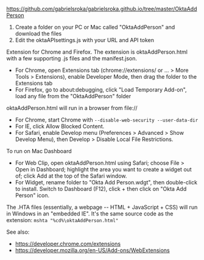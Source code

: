 https://github.com/gabrielsroka/gabrielsroka.github.io/tree/master/OktaAddPerson

1. Create a folder on your PC or Mac called "OktaAddPerson" and download the files
2. Edit the oktaAPIsettings.js with your URL and API token

Extension for Chrome and Firefox. The extension is oktaAddPerson.html with a few supporting .js files and the manifest.json.
* For Chrome, open Extensions tab (chrome://extensions/ or ... > More Tools > Extensions), enable Developer Mode, then drag the folder to the Extensions tab
* For Firefox, go to about:debugging, click "Load Temporary Add-on", load any file from the "OktaAddPerson" folder

oktaAddPerson.html will run in a browser from file://
* For Chrome, start Chrome with `--disable-web-security --user-data-dir`
* For IE, click Allow Blocked Content.
* For Safari, enable Develop menu (Preferences > Advanced > Show Develop Menu), then Develop > Disable Local File Restrictions.

To run on Mac Dashboard
* For Web Clip, open oktaAddPerson.html using Safari; choose File > Open in Dashboard; highlight the area you want to create a widget out of; click Add at the top of the Safari window.
* For Widget, rename folder to "Okta Add Person.wdgt", then double-click to install. Switch to Dashboard (F12), click + then click on "Okta Add Person" icon.


The .HTA files (essentially, a webpage -- HTML + JavaScript + CSS) will run in Windows in an "embedded IE". It's the same source code as the extension: `mshta "%cd%\oktaAddPerson.html"`

See also:
* https://developer.chrome.com/extensions
* https://developer.mozilla.org/en-US/Add-ons/WebExtensions
